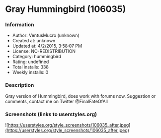 # Gray Hummingbird (106035)

### Information
- Author: VentusMucro (unknown)
- Created at: unknown
- Updated at: 4/2/2015, 3:58:07 PM
- License: NO-REDISTRIBUTION
- Category: hummingbird
- Rating: undefined
- Total installs: 338
- Weekly installs: 0


### Description
Gray version of Hummingbird, does work with forums now. Suggestion or comments, contact me on Twitter @FinalFateOfAll


### Screenshots (links to userstyles.org)
![https://userstyles.org/style_screenshots/106035_after.jpeg](https://userstyles.org/style_screenshots/106035_after.jpeg)


